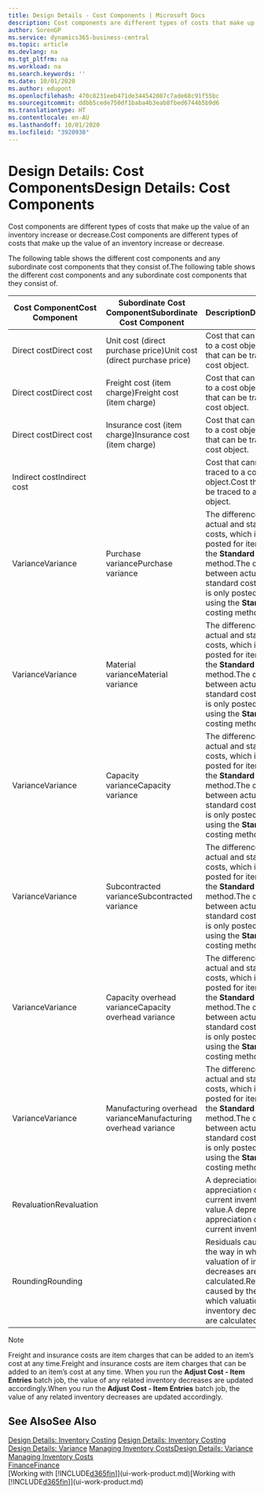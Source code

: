 ```yaml
---
title: Design Details - Cost Components | Microsoft Docs
description: Cost components are different types of costs that make up the value of an inventory increase or decrease.
author: SorenGP
ms.service: dynamics365-business-central
ms.topic: article
ms.devlang: na
ms.tgt_pltfrm: na
ms.workload: na
ms.search.keywords: ''
ms.date: 10/01/2020
ms.author: edupont
ms.openlocfilehash: 470c8231eeb471de344542087c7ade68c91f55bc
ms.sourcegitcommit: ddbb5cede750df1baba4b3eab8fbed6744b5b9d6
ms.translationtype: HT
ms.contentlocale: en-AU
ms.lasthandoff: 10/01/2020
ms.locfileid: "3920930"
---
```

# <a name="design-details-cost-components"></a><span data-ttu-id="9ab50-103">Design Details: Cost Components</span><span class="sxs-lookup"><span data-stu-id="9ab50-103">Design Details: Cost Components</span></span>
<span data-ttu-id="9ab50-104">Cost components are different types of costs that make up the value of an inventory increase or decrease.</span><span class="sxs-lookup"><span data-stu-id="9ab50-104">Cost components are different types of costs that make up the value of an inventory increase or decrease.</span></span>  

 <span data-ttu-id="9ab50-105">The following table shows the different cost components and any subordinate cost components that they consist of.</span><span class="sxs-lookup"><span data-stu-id="9ab50-105">The following table shows the different cost components and any subordinate cost components that they consist of.</span></span>  

|<span data-ttu-id="9ab50-106">Cost Component</span><span class="sxs-lookup"><span data-stu-id="9ab50-106">Cost Component</span></span>|<span data-ttu-id="9ab50-107">Subordinate Cost Component</span><span class="sxs-lookup"><span data-stu-id="9ab50-107">Subordinate Cost Component</span></span>|<span data-ttu-id="9ab50-108">Description</span><span class="sxs-lookup"><span data-stu-id="9ab50-108">Description</span></span>|  
|--------------------|--------------------------------|---------------------------------------|  
|<span data-ttu-id="9ab50-109">Direct cost</span><span class="sxs-lookup"><span data-stu-id="9ab50-109">Direct cost</span></span>|<span data-ttu-id="9ab50-110">Unit cost (direct purchase price)</span><span class="sxs-lookup"><span data-stu-id="9ab50-110">Unit cost (direct purchase price)</span></span>|<span data-ttu-id="9ab50-111">Cost that can be traced to a cost object.</span><span class="sxs-lookup"><span data-stu-id="9ab50-111">Cost that can be traced to a cost object.</span></span>|  
|<span data-ttu-id="9ab50-112">Direct cost</span><span class="sxs-lookup"><span data-stu-id="9ab50-112">Direct cost</span></span>|<span data-ttu-id="9ab50-113">Freight cost (item charge)</span><span class="sxs-lookup"><span data-stu-id="9ab50-113">Freight cost (item charge)</span></span>|<span data-ttu-id="9ab50-114">Cost that can be traced to a cost object.</span><span class="sxs-lookup"><span data-stu-id="9ab50-114">Cost that can be traced to a cost object.</span></span>|  
|<span data-ttu-id="9ab50-115">Direct cost</span><span class="sxs-lookup"><span data-stu-id="9ab50-115">Direct cost</span></span>|<span data-ttu-id="9ab50-116">Insurance cost (item charge)</span><span class="sxs-lookup"><span data-stu-id="9ab50-116">Insurance cost (item charge)</span></span>|<span data-ttu-id="9ab50-117">Cost that can be traced to a cost object.</span><span class="sxs-lookup"><span data-stu-id="9ab50-117">Cost that can be traced to a cost object.</span></span>|  
|<span data-ttu-id="9ab50-118">Indirect cost</span><span class="sxs-lookup"><span data-stu-id="9ab50-118">Indirect cost</span></span>||<span data-ttu-id="9ab50-119">Cost that cannot be traced to a cost object.</span><span class="sxs-lookup"><span data-stu-id="9ab50-119">Cost that cannot be traced to a cost object.</span></span>|  
|<span data-ttu-id="9ab50-120">Variance</span><span class="sxs-lookup"><span data-stu-id="9ab50-120">Variance</span></span>|<span data-ttu-id="9ab50-121">Purchase variance</span><span class="sxs-lookup"><span data-stu-id="9ab50-121">Purchase variance</span></span>|<span data-ttu-id="9ab50-122">The difference between actual and standard costs, which is only posted for items using the **Standard** costing method.</span><span class="sxs-lookup"><span data-stu-id="9ab50-122">The difference between actual and standard costs, which is only posted for items using the **Standard** costing method.</span></span>|  
|<span data-ttu-id="9ab50-123">Variance</span><span class="sxs-lookup"><span data-stu-id="9ab50-123">Variance</span></span>|<span data-ttu-id="9ab50-124">Material variance</span><span class="sxs-lookup"><span data-stu-id="9ab50-124">Material variance</span></span>|<span data-ttu-id="9ab50-125">The difference between actual and standard costs, which is only posted for items using the **Standard** costing method.</span><span class="sxs-lookup"><span data-stu-id="9ab50-125">The difference between actual and standard costs, which is only posted for items using the **Standard** costing method.</span></span>|  
|<span data-ttu-id="9ab50-126">Variance</span><span class="sxs-lookup"><span data-stu-id="9ab50-126">Variance</span></span>|<span data-ttu-id="9ab50-127">Capacity variance</span><span class="sxs-lookup"><span data-stu-id="9ab50-127">Capacity variance</span></span>|<span data-ttu-id="9ab50-128">The difference between actual and standard costs, which is only posted for items using the **Standard** costing method.</span><span class="sxs-lookup"><span data-stu-id="9ab50-128">The difference between actual and standard costs, which is only posted for items using the **Standard** costing method.</span></span>|  
|<span data-ttu-id="9ab50-129">Variance</span><span class="sxs-lookup"><span data-stu-id="9ab50-129">Variance</span></span>|<span data-ttu-id="9ab50-130">Subcontracted variance</span><span class="sxs-lookup"><span data-stu-id="9ab50-130">Subcontracted variance</span></span>|<span data-ttu-id="9ab50-131">The difference between actual and standard costs, which is only posted for items using the **Standard** costing method.</span><span class="sxs-lookup"><span data-stu-id="9ab50-131">The difference between actual and standard costs, which is only posted for items using the **Standard** costing method.</span></span>|  
|<span data-ttu-id="9ab50-132">Variance</span><span class="sxs-lookup"><span data-stu-id="9ab50-132">Variance</span></span>|<span data-ttu-id="9ab50-133">Capacity overhead variance</span><span class="sxs-lookup"><span data-stu-id="9ab50-133">Capacity overhead variance</span></span>|<span data-ttu-id="9ab50-134">The difference between actual and standard costs, which is only posted for items using the **Standard** costing method.</span><span class="sxs-lookup"><span data-stu-id="9ab50-134">The difference between actual and standard costs, which is only posted for items using the **Standard** costing method.</span></span>|  
|<span data-ttu-id="9ab50-135">Variance</span><span class="sxs-lookup"><span data-stu-id="9ab50-135">Variance</span></span>|<span data-ttu-id="9ab50-136">Manufacturing overhead variance</span><span class="sxs-lookup"><span data-stu-id="9ab50-136">Manufacturing overhead variance</span></span>|<span data-ttu-id="9ab50-137">The difference between actual and standard costs, which is only posted for items using the **Standard** costing method.</span><span class="sxs-lookup"><span data-stu-id="9ab50-137">The difference between actual and standard costs, which is only posted for items using the **Standard** costing method.</span></span>|  
|<span data-ttu-id="9ab50-138">Revaluation</span><span class="sxs-lookup"><span data-stu-id="9ab50-138">Revaluation</span></span>||<span data-ttu-id="9ab50-139">A depreciation or appreciation of the current inventory value.</span><span class="sxs-lookup"><span data-stu-id="9ab50-139">A depreciation or appreciation of the current inventory value.</span></span>|  
|<span data-ttu-id="9ab50-140">Rounding</span><span class="sxs-lookup"><span data-stu-id="9ab50-140">Rounding</span></span>||<span data-ttu-id="9ab50-141">Residuals caused by the way in which valuation of inventory decreases are calculated.</span><span class="sxs-lookup"><span data-stu-id="9ab50-141">Residuals caused by the way in which valuation of inventory decreases are calculated.</span></span>|  

> [!NOTE]  
>  <span data-ttu-id="9ab50-142">Freight and insurance costs are item charges that can be added to an item’s cost at any time.</span><span class="sxs-lookup"><span data-stu-id="9ab50-142">Freight and insurance costs are item charges that can be added to an item’s cost at any time.</span></span> <span data-ttu-id="9ab50-143">When you run the **Adjust Cost - Item Entries** batch job, the value of any related inventory decreases are updated accordingly.</span><span class="sxs-lookup"><span data-stu-id="9ab50-143">When you run the **Adjust Cost - Item Entries** batch job, the value of any related inventory decreases are updated accordingly.</span></span>  

## <a name="see-also"></a><span data-ttu-id="9ab50-144">See Also</span><span class="sxs-lookup"><span data-stu-id="9ab50-144">See Also</span></span>  
 <span data-ttu-id="9ab50-145">[Design Details: Inventory Costing](design-details-inventory-costing.md) </span><span class="sxs-lookup"><span data-stu-id="9ab50-145">[Design Details: Inventory Costing](design-details-inventory-costing.md) </span></span>  
 <span data-ttu-id="9ab50-146">[Design Details: Variance](design-details-variance.md) [Managing Inventory Costs](finance-manage-inventory-costs.md)</span><span class="sxs-lookup"><span data-stu-id="9ab50-146">[Design Details: Variance](design-details-variance.md) [Managing Inventory Costs](finance-manage-inventory-costs.md)</span></span>  
 [<span data-ttu-id="9ab50-147">Finance</span><span class="sxs-lookup"><span data-stu-id="9ab50-147">Finance</span></span>](finance.md)  
 <span data-ttu-id="9ab50-148">[Working with [!INCLUDE[d365fin](includes/d365fin_md.md)]](ui-work-product.md)</span><span class="sxs-lookup"><span data-stu-id="9ab50-148">[Working with [!INCLUDE[d365fin](includes/d365fin_md.md)]](ui-work-product.md)</span></span>  
